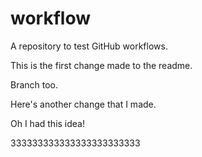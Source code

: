 workflow
========

A repository to test GitHub workflows.

This is the first change made to the readme.


Branch too.

Here's another change that I made.

Oh I had this idea!

333333333333333333333333
